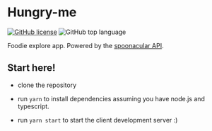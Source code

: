 # Hungry-me

[![GitHub license](https://img.shields.io/github/license/hailelagi/hungry-me)](https://github.com/hailelagi/hungry-me)
![GitHub top language](https://img.shields.io/github/languages/top/hailelagi/hungry-me)

Foodie explore app. Powered by the [spoonacular API](https://spoonacular.com/food-api).

## Start here!
- clone the repository

- run `yarn` to install dependencies assuming you have node.js and typescript.

- run `yarn start` to start the client development server :)
